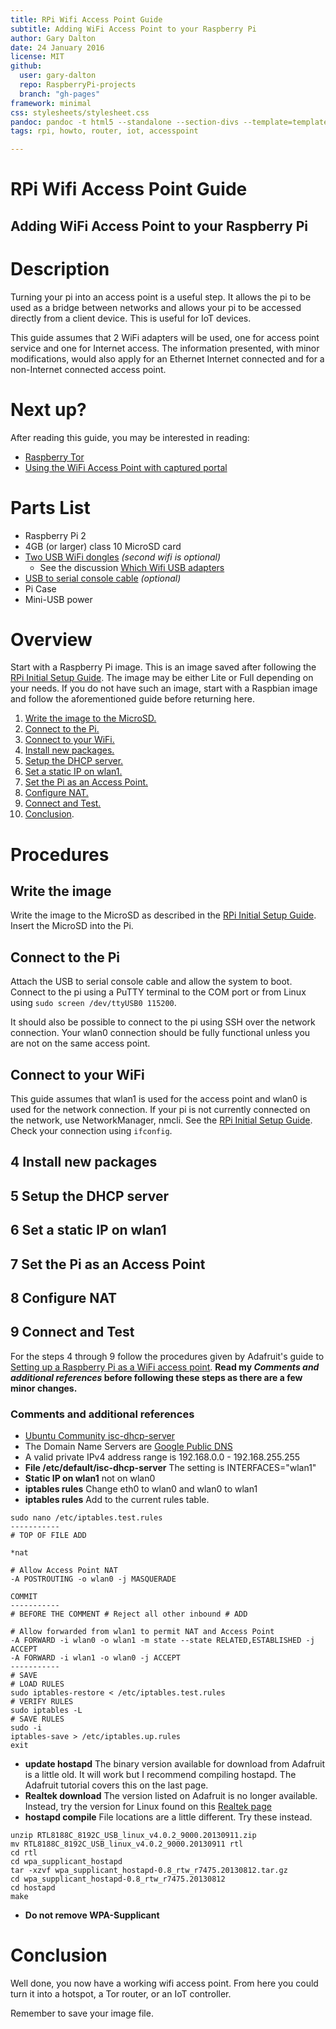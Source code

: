 ```yaml
---
title: RPi Wifi Access Point Guide
subtitle: Adding WiFi Access Point to your Raspberry Pi
author: Gary Dalton
date: 24 January 2016
license: MIT
github:
  user: gary-dalton
  repo: RaspberryPi-projects
  branch: "gh-pages"
framework: minimal
css: stylesheets/stylesheet.css
pandoc: pandoc -t html5 --standalone --section-divs --template=template_github.html rpi_wifi_ap.md -o rpi_wifi_ap.html
tags: rpi, howto, router, iot, accesspoint

---
```

# RPi Wifi Access Point Guide

## Adding WiFi Access Point to your Raspberry Pi

# Description

Turning your pi into an access point is a useful step. It allows the pi to be used as a bridge between networks and allows your pi to be accessed directly from a client device. This is useful for IoT devices.

This guide assumes that 2 WiFi adapters will be used, one for access point service and one for Internet access. The information presented, with minor modifications, would also apply for an Ethernet Internet connected and for a non-Internet connected access point.

# Next up?

After reading this guide, you may be interested in reading:

- [Raspberry Tor](rpi_tor.html)
- [Using the WiFi Access Point with captured portal](rpi_captured_portal.html)

# Parts List

+ Raspberry Pi 2
+ 4GB (or larger) class 10 MicroSD card
+ [Two USB WiFi dongles](http://www.amazon.com/Edimax-EW-7811Un-150Mbps-Raspberry-Supports/dp/B003MTTJOY/ref=pd_bxgy_147_2) _(second wifi is optional)_
    - See the discussion [Which Wifi USB adapters](rpi_which_wifi_usb.html)
+ [USB to serial console cable](https://www.adafruit.com/product/954)  _(optional)_
+ Pi Case
+ Mini-USB power

# Overview

Start with a Raspberry Pi image. This is an image saved after following the [RPi Initial Setup Guide](rpi_initial_setup.html). The image may be either Lite or Full depending on your needs. If you do not have such an image, start with a Raspbian image and follow the aforementioned guide before returning here.

1. [Write the image to the MicroSD.](#1)
2. [Connect to the Pi.](#2)
3. [Connect to your WiFi.](#3)
4. [Install new packages.](#4)
5. [Setup the DHCP server.](#4)
6. [Set a static IP on wlan1.](#4)
7. [Set the Pi as an Access Point.](#4)
8. [Configure NAT.](#4)
9. [Connect and Test.](#4)
10. [Conclusion](#Conclusion).

# Procedures

## <a name="1"></a>Write the image

Write the image to the MicroSD as described in the [RPi Initial Setup Guide](rpi_initial_setup.html). Insert the MicroSD into the Pi.

## <a name="2"></a>Connect to the Pi

Attach the USB to serial console cable and allow the system to boot. Connect to the pi using a PuTTY terminal to the COM port or from Linux using `sudo screen /dev/ttyUSB0 115200`.

It should also be possible to connect to the pi using SSH over the network connection. Your wlan0 connection should be fully functional unless you are not on the same access point.

## <a name="3"></a>Connect to your WiFi

This guide assumes that wlan1 is used for the access point and wlan0 is used for the network connection. If your pi is not currently connected on the network, use NetworkManager, nmcli. See the [RPi Initial Setup Guide](rpi_initial_setup.html#12). Check your connection using `ifconfig`.

## <a name="4"></a>4 Install new packages
## 5 Setup the DHCP server
## 6 Set a static IP on wlan1
## 7 Set the Pi as an Access Point
## 8 Configure NAT
## 9 Connect and Test

For the steps 4 through 9 follow the procedures given by Adafruit's guide to [Setting up a Raspberry Pi as a WiFi access point](https://learn.adafruit.com/setting-up-a-raspberry-pi-as-a-wifi-access-point/install-software). **Read my _Comments and additional references_ before following these steps as there are a few minor changes.**

### Comments and additional references

- [Ubuntu Community isc-dhcp-server](https://help.ubuntu.com/community/isc-dhcp-server)
- The Domain Name Servers are [Google Public DNS](https://developers.google.com/speed/public-dns/)
- A valid private IPv4 address range is 192.168.0.0 - 192.168.255.255
- **File /etc/default/isc-dhcp-server** The setting is INTERFACES="wlan1"
- **Static IP on wlan1** not on wlan0
- **iptables rules** Change eth0 to wlan0 and wlan0 to wlan1
- **iptables rules** Add to the current rules table.

```
sudo nano /etc/iptables.test.rules
-----------
# TOP OF FILE ADD

*nat

# Allow Access Point NAT
-A POSTROUTING -o wlan0 -j MASQUERADE

COMMIT
-----------
# BEFORE THE COMMENT # Reject all other inbound # ADD

# Allow forwarded from wlan1 to permit NAT and Access Point
-A FORWARD -i wlan0 -o wlan1 -m state --state RELATED,ESTABLISHED -j ACCEPT
-A FORWARD -i wlan1 -o wlan0 -j ACCEPT
-----------
# SAVE
# LOAD RULES
sudo iptables-restore < /etc/iptables.test.rules
# VERIFY RULES
sudo iptables -L
# SAVE RULES
sudo -i
iptables-save > /etc/iptables.up.rules
exit
```

- **update hostapd** The binary version available for download from Adafruit is a little old. It will work but I recommend compiling hostapd. The Adafruit tutorial covers this on the last page.
- **Realtek download** The version listed on Adafruit is no longer available. Instead, try the version for Linux found on this [Realtek page](http://www.realtek.com.tw/downloads/downloadsView.aspx?Langid=1&PNid=21&PFid=48&Level=5&Conn=4&DownTypeID=3&GetDown=false&Downloads=true)
- **hostapd compile** File locations are a little different. Try these instead.

```
unzip RTL8188C_8192C_USB_linux_v4.0.2_9000.20130911.zip
mv RTL8188C_8192C_USB_linux_v4.0.2_9000.20130911 rtl
cd rtl
cd wpa_supplicant_hostapd
tar -xzvf wpa_supplicant_hostapd-0.8_rtw_r7475.20130812.tar.gz
cd wpa_supplicant_hostapd-0.8_rtw_r7475.20130812
cd hostapd
make
```

- **Do not remove WPA-Supplicant**

# <a name="Conclusion"></a>Conclusion

Well done, you now have a working wifi access point. From here you could turn it into a hotspot, a Tor router, or an IoT controller.

Remember to save your image file.
